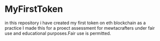 # MyFirstToken
in this repository i have created my first token on eth blockchain as a practice
I made this for a proect assessment for mewtacrafters under fair use and educational purposes.Fair use is permitted.
